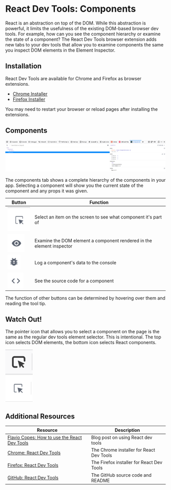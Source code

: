 # React Dev Tools: Components

React is an abstraction on top of the DOM. While this abstraction is powerful, it limits the usefulness of the existing DOM-based browser dev tools. For example, how can you see the component hierarchy or examine the state of a component? The React Dev Tools browser extension adds new tabs to your dev tools that allow you to examine components the same you inspect DOM elements in the Element Inspector.

## Installation

React Dev Tools are available for Chrome and Firefox as browser extensions.

* [Chrome Installer](https://chrome.google.com/webstore/detail/react-developer-tools/fmkadmapgofadopljbjfkapdkoienihi?hl=en)
* [Firefox Installer](https://addons.mozilla.org/en-US/firefox/addon/react-devtools/)

You may need to restart your browser or reload pages after installing the extensions.

## Components

![React Dev Tools Overview](assets/react-dev-tools-1.png)

The components tab shows a complete hierarchy of the components in your app. Selecting a component will show you the current state of the component and any props it was given.

| Button | Function |
| --- | --- |
| ![Pointer Icon](assets/react-dev-tools-3.png) | Select an item on the screen to see what component it's part of |
| ![Eye Icon](assets/react-dev-tools-2.png) | Examine the DOM element a component rendered in the element inspector |
| ![Bug Icon](assets/react-dev-tools-4.png) | Log a component's data to the console |
| ![Brackets Icon](assets/react-dev-tools-5.png) | See the source code for a component |

The function of other buttons can be determined by hovering over them and reading the tool tip.

## Watch Out!

The pointer icon that allows you to select a component on the page is the same as the regular dev tools element selector. This is intentional. The top icon selects DOM elements, the bottom icon selects React components.

![Pointer icons](assets/react-dev-tools-6.png)

## Additional Resources

| Resource | Description |
| --- | --- |
| [Flavio Copes: How to use the React Dev Tools](https://flaviocopes.com/react-developer-tools/) | Blog post on using React dev tools |
| [Chrome: React Dev Tools](https://chrome.google.com/webstore/detail/react-developer-tools/fmkadmapgofadopljbjfkapdkoienihi?hl=en) | The Chrome installer for React Dev Tools |
| [Firefox: React Dev Tools](https://addons.mozilla.org/en-US/firefox/addon/react-devtools/) | The Firefox installer for React Dev Tools |
| [GitHub: React Dev Tools](https://github.com/facebook/react/tree/main/packages/react-devtools) | The GitHub source code and README |
